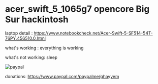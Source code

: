 # acer_swift_5_1065g7 opencore Big Sur hackintosh
laptop detail :
https://www.notebookcheck.net/Acer-Swift-5-SF514-54T-76PY.456510.0.html

what's working :
everything is working

what's not working:
sleep





[![paypal](https://www.paypalobjects.com/en_US/i/btn/btn_donateCC_LG.gif)](https://www.paypal.com/cgi-bin/webscr?cmd=_s-xclick&hosted_button_id=QDVW49MU2UKA2)

donations: https://www.paypal.com/paypalme/ghayyem
